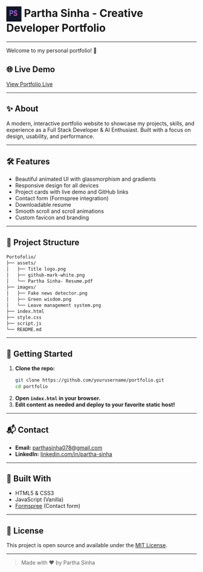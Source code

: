 # <img src="assets/Title logo.png" alt="Logo" width="40" height="40" style="vertical-align:middle;"> Partha Sinha - Creative Developer Portfolio

---

Welcome to my personal portfolio! 🚀

## 🌐 Live Demo
[View Portfolio Live](https://crac-ksaw.github.io/My-portofolio/)

---

## ✨ About
A modern, interactive portfolio website to showcase my projects, skills, and experience as a Full Stack Developer & AI Enthusiast. Built with a focus on design, usability, and performance.

---

## 🛠️ Features
- Beautiful animated UI with glassmorphism and gradients
- Responsive design for all devices
- Project cards with live demo and GitHub links
- Contact form (Formspree integration)
- Downloadable resume
- Smooth scroll and scroll animations
- Custom favicon and branding

---

## 📁 Project Structure
```
Portofolio/
├── assets/
│   ├── Title logo.png
│   ├── github-mark-white.png
│   └── Partha Sinha- Resume.pdf
├── images/
│   ├── Fake news detector.png
│   ├── Green wisdom.png
│   └── Leave management system.png
├── index.html
├── style.css
├── script.js
└── README.md
```

---

## 🚀 Getting Started
1. **Clone the repo:**
   ```bash
   git clone https://github.com/yourusername/portfolio.git
   cd portfolio
   ```
2. **Open `index.html` in your browser.**
3. **Edit content as needed and deploy to your favorite static host!**

---

## 📬 Contact
- **Email:** parthasinha078@gmail.com
- **LinkedIn:** [linkedin.com/in/partha-sinha]((https://www.linkedin.com/in/partha-sinha-472ab636b/))

---

## 🧰 Built With
- HTML5 & CSS3
- JavaScript (Vanilla)
- [Formspree](https://formspree.io/) (Contact form)

---

## 📄 License
This project is open source and available under the [MIT License](LICENSE).

---

> Made with ❤️ by Partha Sinha 



